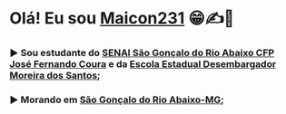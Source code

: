 # Olá! Eu sou [Maicon231](https://github.com/Maicon231/) :grin::writing_hand::100: 
### :arrow_forward: Sou estudante do [SENAI São Gonçalo do Rio Abaixo CFP José Fernando Coura](https://www.fiemg.com.br/senai/unidades/senai-sao-goncalo-do-rio-abaixo-cfp-jose-fernando-coura/) e da [Escola Estadual Desembargador Moreira dos Santos](https://srenovaera.educacao.mg.gov.br/55-escolas/86-ee-desembargador-moreira-dos-santos);
### :arrow_forward: Morando em [São Gonçalo do Rio Abaixo-MG](https://www.google.com.br/maps/place/S%C3%A3o+Gon%C3%A7alo+do+Rio+Abaixo,+MG,+35935-000/@-19.825433,-43.3645558,2072m/data=!3m1!1e3!4m15!1m8!3m7!1s0xa5b2ffbafa4e61:0x2c7f13527cac9759!2sS%C3%A3o+Gon%C3%A7alo+do+Rio+Abaixo,+MG,+35935-000!3b1!8m2!3d-19.8260298!4d-43.3594427!16s%2Fg%2F1ywtx30rj!3m5!1s0xa5b2ffbafa4e61:0x2c7f13527cac9759!8m2!3d-19.8260298!4d-43.3594427!16s%2Fg%2F1ywtx30rj?entry=ttu);
